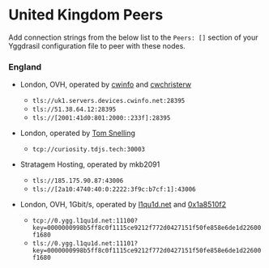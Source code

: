 # United Kingdom Peers

Add connection strings from the below list to the `Peers: []` section of your
Yggdrasil configuration file to peer with these nodes.

### England

* London, OVH, operated by [cwinfo](https://cwinfo.net) and [cwchristerw](https://christerwaren.fi)
  * `tls://uk1.servers.devices.cwinfo.net:28395`
  * `tls://51.38.64.12:28395`
  * `tls://[2001:41d0:801:2000::233f]:28395`

* London, operated by [Tom Snelling](https://tdjs.tech)
  * `tcp://curiosity.tdjs.tech:30003`

* Stratagem Hosting, operated by mkb2091
  * `tls://185.175.90.87:43006`
  * `tls://[2a10:4740:40:0:2222:3f9c:b7cf:1]:43006`

* London, OVH, 1Gbit/s, operated by [l1qu1d.net](https://l1qu1d.net) and [0x1a8510f2](https://0x1a8510f2.space)
  * `tcp://0.ygg.l1qu1d.net:11100?key=0000000998b5ff8c0f1115ce9212f772d0427151f50fe858e6de1d22600f1680`
  * `tls://0.ygg.l1qu1d.net:11101?key=0000000998b5ff8c0f1115ce9212f772d0427151f50fe858e6de1d22600f1680`
